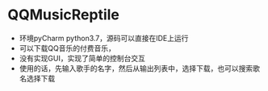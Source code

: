 # QQMusicReptile
* 环境pyCharm python3.7，源码可以直接在IDE上运行
* 可以下载QQ音乐的付费音乐，
* 没有实现GUI，实现了简单的控制台交互
* 使用的话，先输入歌手的名字，然后从输出列表中，选择下载，也可以搜索歌名选择下载
